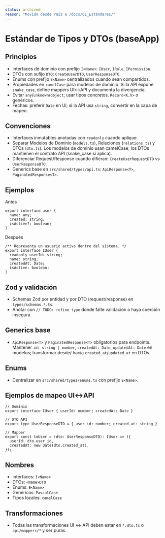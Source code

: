 ```yaml
---
status: archived
reason: "Movido desde raíz a /docs/01_Estandares/"
---
```


# Estándar de Tipos y DTOs (baseApp)

## Principios
- Interfaces de dominio con prefijo `I<Name>`: `IUser`, `IRole`, `IPermission`.
- DTOs con sufijo `DTO`: `CreateUserDTO`, `UserResponseDTO`.
- Enums con prefijo `E<Name>` centralizados cuando sean compartidos.
- Propiedades en `camelCase` para modelos de dominio. Si la API expone `snake_case`, define mappers UI↔API y documenta la divergencia.
- Evitar `any`/`unknown`/`object`; usar tipos concretos, `Record<K,V>` o genéricos.
- Fechas: preferir `Date` en UI; si la API usa `string`, convertir en la capa de mapeo.

## Convenciones
- Interfaces inmutables anotadas con `readonly` cuando aplique.
- Separar Modelos de Dominio (`models.ts`), Relaciones (`relations.ts`) y DTOs (`dto.ts`). Los modelos de dominio usan camelCase; los DTOs mantienen el contrato API (snake_case si aplica).
- Diferenciar Request/Response cuando difieran: `CreateUserRequestDTO` vs `UserResponseDTO`.
- Generics base en `src/shared/types/api.ts`: `ApiResponse<T>`, `PaginatedResponse<T>`.

## Ejemplos
Antes
```
export interface user {
  name: any;
  created: string;
  isActive?: boolean;
}
```
Después
```
/** Representa un usuario activo dentro del sistema. */
export interface IUser {
  readonly userId: string;
  name: string;
  createdAt: Date;
  isActive: boolean;
}
```

## Zod y validación
- Schemas Zod por entidad y por DTO (request/response) en `types/schemas.*.ts`.
- Anotar con `// TODO: refine type` donde falte validación o haya coerción insegura.

## Generics base
- `ApiResponse<T>` y `PaginatedResponse<T>` obligatorios para endpoints. Mantener `id: string | number`, `createdAt: Date`, `updatedAt: Date` en modelos; transformar desde/ hacia `created_at`/`updated_at` en DTOs.

## Enums
- Centralizar en `src/shared/types/enums.ts` con prefijo `E<Name>`.

## Ejemplos de mapeo UI↔API
```
// Dominio
export interface IUser { userId: number; createdAt: Date }

// DTO API
export type UserResponseDTO = { user_id: number; created_at: string }

// Mapper
export const toUser = (dto: UserResponseDTO): IUser => ({
  userId: dto.user_id,
  createdAt: new Date(dto.created_at),
});
```

## Nombres
- Interfaces: `I<Name>`
- DTOs: `<Name>DTO`
- Enums: `E<Name>`
- Genéricos: `PascalCase`
- Tipos locales: `camelCase`

## Transformaciones
- Todas las transformaciones UI ↔ API deben estar en `*.dto.ts` o `api/mappers/*` y ser puras.
